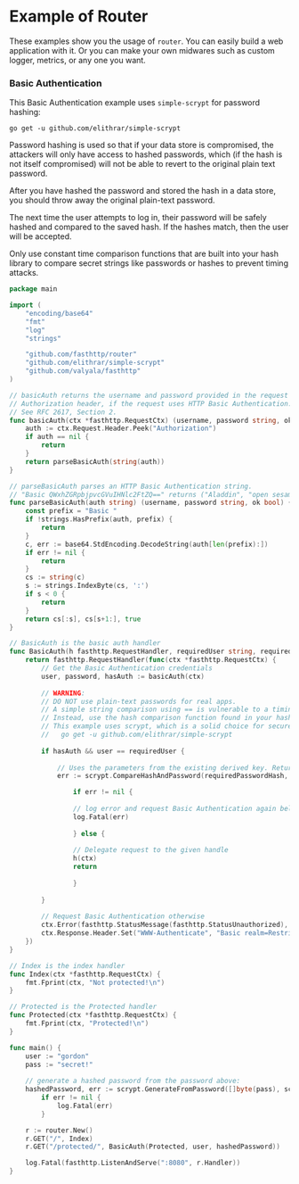 # Example of Router

These examples show you the usage of `router`. You can easily build a web application with it. Or you can make your own midwares such as custom logger, metrics, or any one you want.

### Basic Authentication

This Basic Authentication example uses `simple-scrypt` for password hashing:

	go get -u github.com/elithrar/simple-scrypt

Password hashing is used so that if your data store is compromised, the attackers will only have access to hashed passwords, which (if the hash is not itself compromised) will not be able to revert to the original plain text password.

After you have hashed the password and stored the hash in a data store, you should throw away the original plain-text password.

The next time the user attempts to log in, their password will be safely hashed and compared to the saved hash. If the hashes match, then the user will be accepted.

Only use constant time comparison functions that are built into your hash library to compare secret strings like passwords or hashes to prevent timing attacks.

```go
package main

import (
	"encoding/base64"
	"fmt"
	"log"
	"strings"

	"github.com/fasthttp/router"
	"github.com/elithrar/simple-scrypt"
	"github.com/valyala/fasthttp"
)

// basicAuth returns the username and password provided in the request's
// Authorization header, if the request uses HTTP Basic Authentication.
// See RFC 2617, Section 2.
func basicAuth(ctx *fasthttp.RequestCtx) (username, password string, ok bool) {
	auth := ctx.Request.Header.Peek("Authorization")
	if auth == nil {
		return
	}
	return parseBasicAuth(string(auth))
}

// parseBasicAuth parses an HTTP Basic Authentication string.
// "Basic QWxhZGRpbjpvcGVuIHNlc2FtZQ==" returns ("Aladdin", "open sesame", true).
func parseBasicAuth(auth string) (username, password string, ok bool) {
	const prefix = "Basic "
	if !strings.HasPrefix(auth, prefix) {
		return
	}
	c, err := base64.StdEncoding.DecodeString(auth[len(prefix):])
	if err != nil {
		return
	}
	cs := string(c)
	s := strings.IndexByte(cs, ':')
	if s < 0 {
		return
	}
	return cs[:s], cs[s+1:], true
}

// BasicAuth is the basic auth handler
func BasicAuth(h fasthttp.RequestHandler, requiredUser string, requiredPasswordHash []byte) fasthttp.RequestHandler {
	return fasthttp.RequestHandler(func(ctx *fasthttp.RequestCtx) {
		// Get the Basic Authentication credentials
		user, password, hasAuth := basicAuth(ctx)
		
		// WARNING: 
		// DO NOT use plain-text passwords for real apps.
		// A simple string comparison using == is vulnerable to a timing attack.
		// Instead, use the hash comparison function found in your hash library.
		// This example uses scrypt, which is a solid choice for secure hashing:
		//   go get -u github.com/elithrar/simple-scrypt
		
		if hasAuth && user == requiredUser {
						
			// Uses the parameters from the existing derived key. Return an error if they don't match.
			err := scrypt.CompareHashAndPassword(requiredPasswordHash, []byte(password))

		    	if err != nil {
				
				// log error and request Basic Authentication again below.
				log.Fatal(err)
				
		    	} else {
				
				// Delegate request to the given handle
				h(ctx)
				return
				
		    	}
			
		}
		
		// Request Basic Authentication otherwise
		ctx.Error(fasthttp.StatusMessage(fasthttp.StatusUnauthorized), fasthttp.StatusUnauthorized)
		ctx.Response.Header.Set("WWW-Authenticate", "Basic realm=Restricted")
	})
}

// Index is the index handler
func Index(ctx *fasthttp.RequestCtx) {
	fmt.Fprint(ctx, "Not protected!\n")
}

// Protected is the Protected handler
func Protected(ctx *fasthttp.RequestCtx) {
	fmt.Fprint(ctx, "Protected!\n")
}

func main() {
	user := "gordon"
	pass := "secret!"
	
	// generate a hashed password from the password above:
	hashedPassword, err := scrypt.GenerateFromPassword([]byte(pass), scrypt.DefaultParams)
    	if err != nil {
        	log.Fatal(err)
    	}

	r := router.New()
	r.GET("/", Index)
	r.GET("/protected/", BasicAuth(Protected, user, hashedPassword))

	log.Fatal(fasthttp.ListenAndServe(":8080", r.Handler))
}
```

